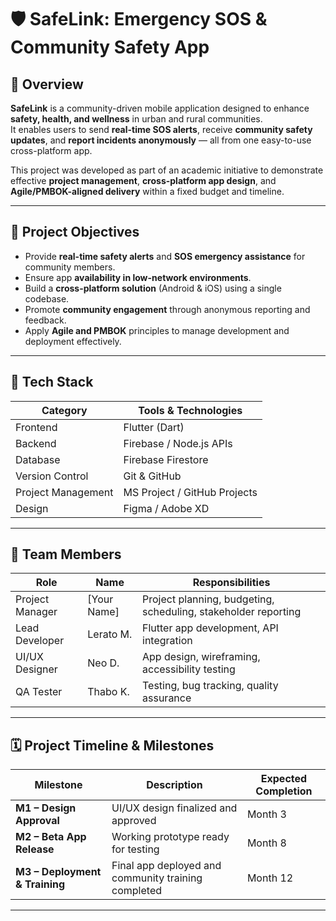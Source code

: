 # 🛡️ SafeLink: Emergency SOS & Community Safety App

## 📱 Overview
**SafeLink** is a community-driven mobile application designed to enhance **safety, health, and wellness** in urban and rural communities.  
It enables users to send **real-time SOS alerts**, receive **community safety updates**, and **report incidents anonymously** — all from one easy-to-use cross-platform app.

This project was developed as part of an academic initiative to demonstrate effective **project management**, **cross-platform app design**, and **Agile/PMBOK-aligned delivery** within a fixed budget and timeline.

---

## 🎯 Project Objectives
- Provide **real-time safety alerts** and **SOS emergency assistance** for community members.  
- Ensure app **availability in low-network environments**.  
- Build a **cross-platform solution** (Android & iOS) using a single codebase.  
- Promote **community engagement** through anonymous reporting and feedback.  
- Apply **Agile and PMBOK** principles to manage development and deployment effectively.

---

## 🧰 Tech Stack

| **Category** | **Tools & Technologies** |
|---------------|---------------------------|
| Frontend | Flutter (Dart) |
| Backend | Firebase / Node.js APIs |
| Database | Firebase Firestore |
| Version Control | Git & GitHub |
| Project Management | MS Project / GitHub Projects |
| Design | Figma / Adobe XD |

---

## 👥 Team Members

| **Role** | **Name** | **Responsibilities** |
|-----------|-----------|----------------------|
| Project Manager | [Your Name] | Project planning, budgeting, scheduling, stakeholder reporting |
| Lead Developer | Lerato M. | Flutter app development, API integration |
| UI/UX Designer | Neo D. | App design, wireframing, accessibility testing |
| QA Tester | Thabo K. | Testing, bug tracking, quality assurance |

---

## 🗓️ Project Timeline & Milestones

| **Milestone** | **Description** | **Expected Completion** |
|----------------|-----------------|--------------------------|
| **M1 – Design Approval** | UI/UX design finalized and approved | Month 3 |
| **M2 – Beta App Release** | Working prototype ready for testing | Month 8 |
| **M3 – Deployment & Training** | Final app deployed and community training completed | Month 12 |

---

